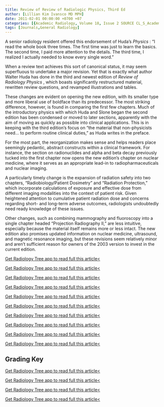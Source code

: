 ```yaml
---
title: Review of Review of Radiologic Physics, Third Ed
author: [Lillian Kim Ivansco MD MPH]
date: 2011-02-01 00:00:00 +0700 +07
categories: [{Academic Radiology, Volume 18, Issue 2 SOURCE CL_S_AcademicRadiologyVolume18Issue2 1}]
tags: [Journals,General Radiology]
---
```

A senior radiology resident offered this endorsement of Huda’s _Physics_ : “I read the whole book three times. The first time was just to learn the basics. The second time, I paid more attention to the details. The third time, I realized I actually needed to know every single word.”

When a review text achieves this sort of canonical status, it may seem superfluous to undertake a major revision. Yet that is exactly what author Walter Huda has done in the third and newest edition of _Review of Radiology Physics_ , which boasts significantly restructured material, rewritten review questions, and revamped illustrations and tables.

These changes are evident on opening the new edition, with its smaller type and more liberal use of boldface than its predecessor. The most striking difference, however, is found in comparing the first few chapters. Much of the introductory physics with which Huda and Slone began the second edition has been condensed or moved to later sections, apparently with the aim of moving as quickly as possible into clinical applications. This is in keeping with the third edition’s focus on “the material that non-physicists need… to perform routine clinical duties,” as Huda writes in the preface.

For the most part, the reorganization makes sense and helps readers place seemingly pedantic, abstract constructs within a clinical framework. For instance, the section on radionuclides and alpha and beta decay previously tucked into the first chapter now opens the new edition’s chapter on nuclear medicine, where it serves as an appropriate lead-in to radiopharmaceuticals and nuclear imaging.

A particularly timely change is the expansion of radiation safety into two chapters, “Radiobiology/Patient Dosimetry” and “Radiation Protection,” which incorporate calculations of exposure and effective dose from different imaging modalities into the context of patient risk. Given heightened attention to cumulative patient radiation dose and concerns regarding short- and long-term adverse outcomes, radiologists undoubtedly need ready knowledge of these issues.

Other changes, such as combining mammography and fluoroscopy into a single chapter headed “Projection Radiography II,” are less intuitive, especially because the material itself remains more or less intact. The new edition also promises updated information on nuclear medicine, ultrasound, and magnetic resonance imaging, but these revisions seem relatively minor and aren’t sufficient reason for owners of the 2003 version to invest in the current edition.

[Get Radiology Tree app to read full this article<](https://clinicalpub.com/app)

[Get Radiology Tree app to read full this article<](https://clinicalpub.com/app)

[Get Radiology Tree app to read full this article<](https://clinicalpub.com/app)

[Get Radiology Tree app to read full this article<](https://clinicalpub.com/app)

[Get Radiology Tree app to read full this article<](https://clinicalpub.com/app)

[Get Radiology Tree app to read full this article<](https://clinicalpub.com/app)

[Get Radiology Tree app to read full this article<](https://clinicalpub.com/app)

[Get Radiology Tree app to read full this article<](https://clinicalpub.com/app)

[Get Radiology Tree app to read full this article<](https://clinicalpub.com/app)

[Get Radiology Tree app to read full this article<](https://clinicalpub.com/app)

## Grading Key

[Get Radiology Tree app to read full this article<](https://clinicalpub.com/app)

[Get Radiology Tree app to read full this article<](https://clinicalpub.com/app)

[Get Radiology Tree app to read full this article<](https://clinicalpub.com/app)

[Get Radiology Tree app to read full this article<](https://clinicalpub.com/app)